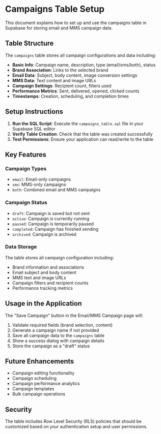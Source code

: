 # Campaigns Table Setup

This document explains how to set up and use the campaigns table in Supabase for storing email and MMS campaign data.

## Table Structure

The `campaigns` table stores all campaign configurations and data including:

- **Basic Info**: Campaign name, description, type (email/sms/both), status
- **Brand Association**: Links to the selected brand
- **Email Data**: Subject, body content, image conversion settings
- **MMS Data**: Text content and image URLs
- **Campaign Settings**: Recipient count, filters used
- **Performance Metrics**: Sent, delivered, opened, clicked counts
- **Timestamps**: Creation, scheduling, and completion times

## Setup Instructions

1. **Run the SQL Script**: Execute the `campaigns_table.sql` file in your Supabase SQL editor
2. **Verify Table Creation**: Check that the table was created successfully
3. **Test Permissions**: Ensure your application can read/write to the table

## Key Features

### Campaign Types
- `email`: Email-only campaigns
- `sms`: MMS-only campaigns  
- `both`: Combined email and MMS campaigns

### Campaign Status
- `draft`: Campaign is saved but not sent
- `active`: Campaign is currently running
- `paused`: Campaign is temporarily paused
- `completed`: Campaign has finished sending
- `archived`: Campaign is archived

### Data Storage
The table stores all campaign configuration including:
- Brand information and associations
- Email subject and body content
- MMS text and image URLs
- Campaign filters and recipient counts
- Performance tracking metrics

## Usage in the Application

The "Save Campaign" button in the Email/MMS Campaign page will:

1. Validate required fields (brand selection, content)
2. Generate a campaign name if not provided
3. Save all campaign data to the `campaigns` table
4. Show a success dialog with campaign details
5. Store the campaign as a "draft" status

## Future Enhancements

- Campaign editing functionality
- Campaign scheduling
- Campaign performance analytics
- Campaign templates
- Bulk campaign operations

## Security

The table includes Row Level Security (RLS) policies that should be customized based on your authentication setup and user permissions. 